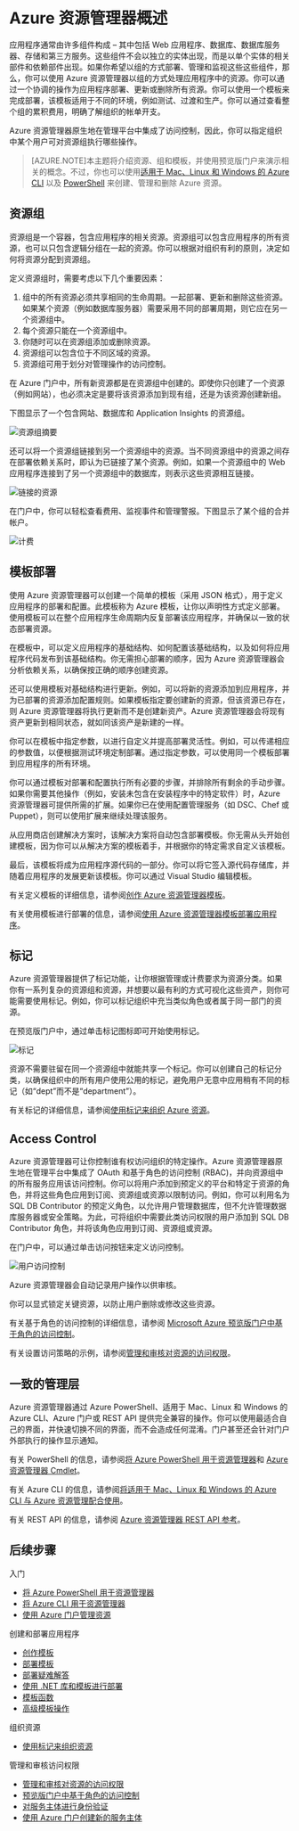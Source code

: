 <properties
   pageTitle="Azure 资源管理器概述"
   description="介绍如何使用 Azure 资源管理器在 Azure 上部署和管理资源以及对其进行访问控制。"
   services="multiple"
   documentationCenter="na"
   authors="tfitzmac"
   manager="wpickett"
   editor=""/>

<tags
   ms.service="multiple"
   ms.date="04/29/2015"
   wacn.date=""/>

# Azure 资源管理器概述

应用程序通常由许多组件构成 – 其中包括 Web 应用程序、数据库、数据库服务器、存储和第三方服务。这些组件不会以独立的实体出现，而是以单个实体的相关部件和依赖部件出现。如果你希望以组的方式部署、管理和监视这些这些组件，那么，你可以使用 Azure 资源管理器以组的方式处理应用程序中的资源。你可以通过一个协调的操作为应用程序部署、更新或删除所有资源。你可以使用一个模板来完成部署，该模板适用于不同的环境，例如测试、过渡和生产。你可以通过查看整个组的累积费用，明确了解组织的帐单开支。

Azure 资源管理器原生地在管理平台中集成了访问控制，因此，你可以指定组织中某个用户可对资源组执行哪些操作。

> [AZURE.NOTE]本主题将介绍资源、组和模板，并使用预览版门户来演示相关的概念。不过，你也可以使用[适用于 Mac、Linux 和 Windows 的 Azure CLI](xplat-cli-azure-resource-manager) 以及 [PowerShell](powershell-azure-resource-manager) 来创建、管理和删除 Azure 资源。

## 资源组

资源组是一个容器，包含应用程序的相关资源。资源组可以包含应用程序的所有资源，也可以只包含逻辑分组在一起的资源。你可以根据对组织有利的原则，决定如何将资源分配到资源组。

定义资源组时，需要考虑以下几个重要因素：

1. 组中的所有资源必须共享相同的生命周期。一起部署、更新和删除这些资源。如果某个资源（例如数据库服务器）需要采用不同的部署周期，则它应在另一个资源组中。
2. 每个资源只能在一个资源组中。
3. 你随时可以在资源组添加或删除资源。
4. 资源组可以包含位于不同区域的资源。
5. 资源组可用于划分对管理操作的访问控制。

在 Azure 门户中，所有新资源都是在资源组中创建的。即使你只创建了一个资源（例如网站），也必须决定是要将该资源添加到现有组，还是为该资源创建新组。

下图显示了一个包含网站、数据库和 Application Insights 的资源组。

![资源组摘要](./media/resource-group-overview/resourcegroupsummary.png)

还可以将一个资源组链接到另一个资源组中的资源。当不同资源组中的资源之间存在部署依赖关系时，即认为已链接了某个资源。例如，如果一个资源组中的 Web 应用程序连接到了另一个资源组中的数据库，则表示这些资源相互链接。

![链接的资源](./media/resource-group-overview/linkedresource.png)

在门户中，你可以轻松查看费用、监视事件和管理警报。下图显示了某个组的合并帐户。

![计费](./media/resource-group-overview/billing.png)

## 模板部署

使用 Azure 资源管理器可以创建一个简单的模板（采用 JSON 格式），用于定义应用程序的部署和配置。此模板称为 Azure 模板，让你以声明性方式定义部署。使用模板可以在整个应用程序生命周期内反复部署该应用程序，并确保以一致的状态部署资源。

在模板中，可以定义应用程序的基础结构、如何配置该基础结构，以及如何将应用程序代码发布到该基础结构。你无需担心部署的顺序，因为 Azure 资源管理器会分析依赖关系，以确保按正确的顺序创建资源。

还可以使用模板对基础结构进行更新。例如，可以将新的资源添加到应用程序，并为已部署的资源添加配置规则。如果模板指定要创建新的资源，但该资源已存在，则 Azure 资源管理器将执行更新而不是创建新资产。Azure 资源管理器会将现有资产更新到相同状态，就如同该资产是新建的一样。

你可以在模板中指定参数，以进行自定义并提高部署灵活性。例如，可以传递相应的参数值，以便根据测试环境定制部署。通过指定参数，可以使用同一个模板部署到应用程序的所有环境。

你可以通过模板对部署和配置执行所有必要的步骤，并排除所有剩余的手动步骤。如果你需要其他操作（例如，安装未包含在安装程序中的特定软件）时，Azure 资源管理器可提供所需的扩展。如果你已在使用配置管理服务（如 DSC、Chef 或 Puppet），则可以使用扩展来继续处理该服务。

从应用商店创建解决方案时，该解决方案将自动包含部署模板。你无需从头开始创建模板，因为你可以从解决方案的模板着手，并根据你的特定需求自定义该模板。

最后，该模板将成为应用程序源代码的一部分。你可以将它签入源代码存储库，并随着应用程序的发展更新该模板。你可以通过 Visual Studio 编辑模板。

有关定义模板的详细信息，请参阅[创作 Azure 资源管理器模板](resource-group-authoring-templates)。

有关使用模板进行部署的信息，请参阅[使用 Azure 资源管理器模板部署应用程序](resource-group-template-deploy)。

## 标记

Azure 资源管理器提供了标记功能，让你根据管理或计费要求为资源分类。如果你有一系列复杂的资源组和资源，并想要以最有利的方式可视化这些资产，则你可能需要使用标记。例如，你可以标记组织中充当类似角色或者属于同一部门的资源。

在预览版门户中，通过单击标记图标即可开始使用标记。

![标记](./media/resource-group-overview/tags.png)

资源不需要驻留在同一个资源组中就能共享一个标记。你可以创建自己的标记分类，以确保组织中的所有用户使用公用的标记，避免用户无意中应用稍有不同的标记（如“dept”而不是“department”）。

有关标记的详细信息，请参阅[使用标记来组织 Azure 资源](resource-group-using-tags)。

## Access Control

Azure 资源管理器可让你控制谁有权访问组织的特定操作。Azure 资源管理器原生地在管理平台中集成了 OAuth 和基于角色的访问控制 (RBAC)，并向资源组中的所有服务应用该访问控制。你可以将用户添加到预定义的平台和特定于资源的角色，并将这些角色应用到订阅、资源组或资源以限制访问。例如，你可以利用名为 SQL DB Contributor 的预定义角色，以允许用户管理数据库，但不允许管理数据库服务器或安全策略。为此，可将组织中需要此类访问权限的用户添加到 SQL DB Contributor 角色，并将该角色应用到订阅、资源组或资源。

在门户中，可以通过单击访问按钮来定义访问控制。

![用户访问控制](./media/resource-group-overview/access.png)

Azure 资源管理器会自动记录用户操作以供审核。

你可以显式锁定关键资源，以防止用户删除或修改这些资源。

有关基于角色的访问控制的详细信息，请参阅 [Microsoft Azure 预览版门户中基于角色的访问控制](role-based-access-control-configure)。

有关设置访问策略的示例，请参阅[管理和审核对资源的访问权限](resource-group-rbac)。

## 一致的管理层

Azure 资源管理器通过 Azure PowerShell、适用于 Mac、Linux 和 Windows 的 Azure CLI、Azure 门户或 REST API 提供完全兼容的操作。你可以使用最适合自己的界面，并快速切换不同的界面，而不会造成任何混淆。门户甚至还会针对门户外部执行的操作显示通知。

有关 PowerShell 的信息，请参阅[将 Azure PowerShell 用于资源管理器](powershell-azure-resource-manager)和 [Azure 资源管理器 Cmdlet](https://msdn.microsoft.com/zh-cn/library/azure/dn757692.aspx)。

有关 Azure CLI 的信息，请参阅[将适用于 Mac、Linux 和 Windows 的 Azure CLI 与 Azure 资源管理配合使用](xplat-cli-azure-resource-manager)。

有关 REST API 的信息，请参阅 [Azure 资源管理器 REST API 参考](https://msdn.microsoft.com/zh-cn/library/azure/dn790568.aspx)。

## 后续步骤
入门

- [将 Azure PowerShell 用于资源管理器](powershell-azure-resource-manager)
- [将 Azure CLI 用于资源管理器](xplat-cli-azure-resource-manager)
- [使用 Azure 门户管理资源](resource-group-portal)

创建和部署应用程序

- [创作模板](resource-group-authoring-templates)
- [部署模板](resource-group-template-deploy)
- [部署疑难解答](resource-group-deploy-debug)
- [使用 .NET 库和模板进行部署](arm-template-deployment)
- [模板函数](resource-group-template-functions)
- [高级模板操作](resource-group-advanced-template)

组织资源

- [使用标记来组织资源](resource-group-using-tags)

管理和审核访问权限

- [管理和审核对资源的访问权限](resource-group-rbac)
- [预览版门户中基于角色的访问控制](role-based-access-control-configure)
- [对服务主体进行身份验证](resource-group-authenticate-service-principal)
- [使用 Azure 门户创建新的服务主体](resource-group-create-service-principal-portal)

<!---HONumber=69-->